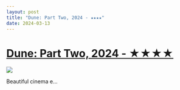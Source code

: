 ```yaml
---
layout: post
title: "Dune: Part Two, 2024 - ★★★★"
date: 2024-03-13
---
```


# [Dune: Part Two, 2024 - ★★★★](https://letterboxd.com/pavlesap/film/dune-part-two/)

<p><img src="https://a.ltrbxd.com/resized/film-poster/6/1/7/4/4/3/617443-dune-part-two-0-600-0-900-crop.jpg?v=cc533700f8" /></p> <p>Beautiful cinema e...
